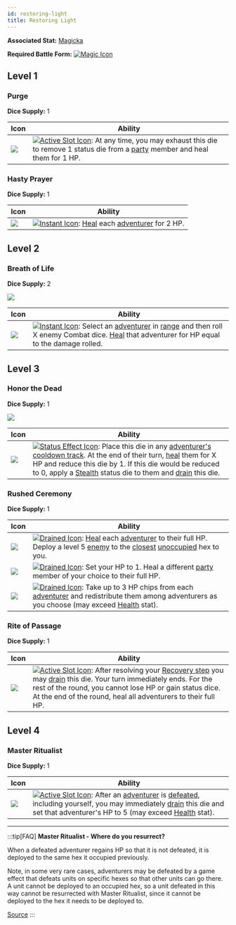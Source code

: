 ```yaml
---
id: restoring-light
title: Restoring Light
---
```


**Associated Stat:** [Magicka](/docs/adventurer/stats/magicka)

**Required Battle Form:** [<img src="/icons/magic.svg" alt="Magic Icon" className="icon-svg" />](/docs/battles/battle-forms/magic)

## Level 1

### Purge

**Dice Supply:** 1

| Icon                                                                         | Ability                                                                                                                                                                                                                                          |
| ---------------------------------------------------------------------------- | ------------------------------------------------------------------------------------------------------------------------------------------------------------------------------------------------------------------------------------------------ |
| <img src="/icons/skills/restoring-light/purge.png" className="skill-icon" /> | [<img src="/icons/active-slot.svg" alt="Active Slot Icon" className="icon-svg" />](/docs/glossary/active-slot): At any time, you may exhaust this die to remove 1 status die from a [party](/docs/glossary/party) member and heal them for 1 HP. |

### Hasty Prayer

**Dice Supply:** 1

| Icon                                                                                | Ability                                                                                                                                                                                   |
| ----------------------------------------------------------------------------------- | ----------------------------------------------------------------------------------------------------------------------------------------------------------------------------------------- |
| <img src="/icons/skills/restoring-light/hasty-prayer.png" className="skill-icon" /> | [<img src="/icons/instant.svg" alt="Instant Icon" className="icon-svg" />](/docs/glossary/instant): [Heal](/docs/glossary/healing) each [adventurer](/docs/glossary/adventurer) for 2 HP. |

## Level 2

### Breath of Life

**Dice Supply:** 2

<img src="/icons/skills/restoring-light/breath-of-life-all-results.png" className="skill-icon" />

| Icon                                                                                  | Ability                                                                                                                                                                                                                                                                                                     |
| ------------------------------------------------------------------------------------- | ----------------------------------------------------------------------------------------------------------------------------------------------------------------------------------------------------------------------------------------------------------------------------------------------------------- |
| <img src="/icons/skills/restoring-light/breath-of-life.png" className="skill-icon" /> | [<img src="/icons/instant.svg" alt="Instant Icon" className="icon-svg" />](/docs/glossary/instant): Select an [adventurer](/docs/glossary/adventurer) in [range](/docs/glossary/range) and then roll X enemy Combat dice. [Heal](/docs/glossary/healing) that adventurer for HP equal to the damage rolled. |

## Level 3

### Honor the Dead

**Dice Supply:** 1

<img src="/icons/skills/restoring-light/honor-the-dead-all-results.png" className="skill-icon" />

| Icon                                                                                  | Ability                                                                                                                                                                                                                                                                                                                                                                                                                                                                                             |
| ------------------------------------------------------------------------------------- | --------------------------------------------------------------------------------------------------------------------------------------------------------------------------------------------------------------------------------------------------------------------------------------------------------------------------------------------------------------------------------------------------------------------------------------------------------------------------------------------------- |
| <img src="/icons/skills/restoring-light/honor-the-dead.png" className="skill-icon" /> | [<img src="/icons/status-effect.svg" alt="Status Effect Icon" className="icon-svg" />](/docs/glossary/status-effect): Place this die in any [adventurer's](/docs/glossary/adventurer) [cooldown track](/docs/glossary/cooldown-track). At the end of their turn, [heal](/docs/glossary/healing) them for X HP and reduce this die by 1. If this die would be reduced to 0, apply a [Stealth](/docs/battles/status-effects/stealth) status die to them and [drain](/docs/glossary/drained) this die. |

### Rushed Ceremony

**Dice Supply:** 1

| Icon                                                                                     | Ability                                                                                                                                                                                                                                                                                                                                     |
| ---------------------------------------------------------------------------------------- | ------------------------------------------------------------------------------------------------------------------------------------------------------------------------------------------------------------------------------------------------------------------------------------------------------------------------------------------- |
| <img src="/icons/skills/restoring-light/rushed-ceremony-1.png" className="skill-icon" /> | [<img src="/icons/drained.svg" alt="Drained Icon" className="icon-svg" />](/docs/glossary/drained): [Heal](/docs/glossary/healing) each [adventurer](/docs/glossary/adventurer) to their full HP. Deploy a level 5 [enemy](/docs/glossary/enemy) to the [closest](/docs/glossary/closest) [unoccupied](/docs/glossary/occupied) hex to you. |
| <img src="/icons/skills/restoring-light/rushed-ceremony-2.png" className="skill-icon" /> | [<img src="/icons/drained.svg" alt="Drained Icon" className="icon-svg" />](/docs/glossary/drained): Set your HP to 1. Heal a different [party](/docs/glossary/party) member of your choice to their full HP.                                                                                                                                |
| <img src="/icons/skills/restoring-light/rushed-ceremony-3.png" className="skill-icon" /> | [<img src="/icons/drained.svg" alt="Drained Icon" className="icon-svg" />](/docs/glossary/drained): Take up to 3 HP chips from each [adventurer](/docs/glossary/adventurer) and redistribute them among adventurers as you choose (may exceed [Health](/docs/adventurer/stats/health) stat).                                                |

### Rite of Passage

**Dice Supply:** 1

| Icon                                                                                   | Ability                                                                                                                                                                                                                                                                                                                                                                                                              |
| -------------------------------------------------------------------------------------- | -------------------------------------------------------------------------------------------------------------------------------------------------------------------------------------------------------------------------------------------------------------------------------------------------------------------------------------------------------------------------------------------------------------------- |
| <img src="/icons/skills/restoring-light/rite-of-passage.png" className="skill-icon" /> | [<img src="/icons/active-slot.svg" alt="Active Slot Icon" className="icon-svg" />](/docs/glossary/active-slot): After resolving your [Recovery step](/docs/battles/adventurer-turn/index/#2-recovery) you may [drain](/docs/glossary/drain) this die. Your turn immediately ends. For the rest of the round, you cannot lose HP or gain status dice. At the end of the round, heal all adventurers to their full HP. |

## Level 4

### Master Ritualist

**Dice Supply:** 1

| Icon                                                                                    | Ability                                                                                                                                                                                                                                                                                                                                                                              |
| --------------------------------------------------------------------------------------- | ------------------------------------------------------------------------------------------------------------------------------------------------------------------------------------------------------------------------------------------------------------------------------------------------------------------------------------------------------------------------------------ |
| <img src="/icons/skills/restoring-light/master-ritualist.png" className="skill-icon" /> | [<img src="/icons/active-slot.svg" alt="Active Slot Icon" className="icon-svg" />](/docs/glossary/active-slot): After an [adventurer](/docs/glossary/adventurer) is [defeated](/docs/glossary/defeated), including yourself, you may immediately [drain](/docs/glossary/drain) this die and set that adventurer's HP to 5 (may exceed [Health](/docs/adventurer/stats/health) stat). |

---

:::tip[FAQ]
**Master Ritualist - Where do you resurrect?**

When a defeated adventurer regains HP so that it is not defeated, it is deployed to the same hex it occupied previously.

Note, in some very rare cases, adventurers may be defeated by a game effect that defeats units on specific hexes so that other units can go there. A unit cannot be deployed to an occupied hex, so a unit defeated in this way cannot be resurrected with Master Ritualist, since it cannot be deployed to the hex it needs to be deployed to.

<a href="https://support.chiptheorygames.com/support/solutions/articles/33000291977" target="_blank">Source</a>
:::
